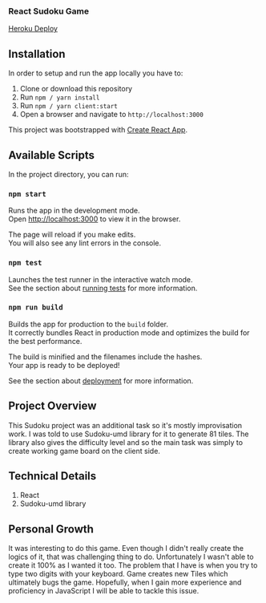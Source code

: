 ### React Sudoku Game

[Heroku Deploy](https://sudoku-j.herokuapp.com/)

## Installation

In order to setup and run the app locally you have to:

1. Clone or download this repository
2. Run `npm / yarn install`
3. Run `npm / yarn client:start`
4. Open a browser and navigate to `http://localhost:3000`

This project was bootstrapped with [Create React App](https://github.com/facebook/create-react-app).

## Available Scripts

In the project directory, you can run:

### `npm start`

Runs the app in the development mode.<br>
Open [http://localhost:3000](http://localhost:3000) to view it in the browser.

The page will reload if you make edits.<br>
You will also see any lint errors in the console.

### `npm test`

Launches the test runner in the interactive watch mode.<br>
See the section about [running tests](https://facebook.github.io/create-react-app/docs/running-tests) for more information.

### `npm run build`

Builds the app for production to the `build` folder.<br>
It correctly bundles React in production mode and optimizes the build for the best performance.

The build is minified and the filenames include the hashes.<br>
Your app is ready to be deployed!

See the section about [deployment](https://facebook.github.io/create-react-app/docs/deployment) for more information.

## Project Overview

This Sudoku project was an additional task so it's mostly improvisation work. I was told to use Sudoku-umd library for it to generate 81 tiles. The library also gives the difficulty level and so the main task was simply to create working game board on the client side.

## Technical Details

1. React
2. Sudoku-umd library

## Personal Growth

It was interesting to do this game. Even though I didn't really create the logics of it, that was challenging thing to do. Unfortunately I wasn't able to create it 100% as I wanted it too. The problem that I have is when you try to type two digits with your keyboard. Game creates new Tiles which ultimately bugs the game. Hopefully, when I gain more experience and proficiency in JavaScript I will be able to tackle this issue.
